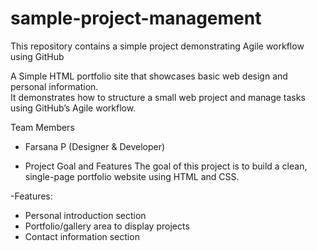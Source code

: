 # sample-project-management
This repository contains a simple project demonstrating Agile workflow using GitHub

A Simple HTML portfolio site that showcases basic web design and personal information.  
It demonstrates how to structure a small web project and manage tasks using GitHub’s Agile workflow.

Team Members
- Farsana P (Designer & Developer)

-  Project Goal and Features
The goal of this project is to build a clean, single-page portfolio website using HTML and CSS.

-Features:
- Personal introduction section  
- Portfolio/gallery area to display projects  
- Contact information section
